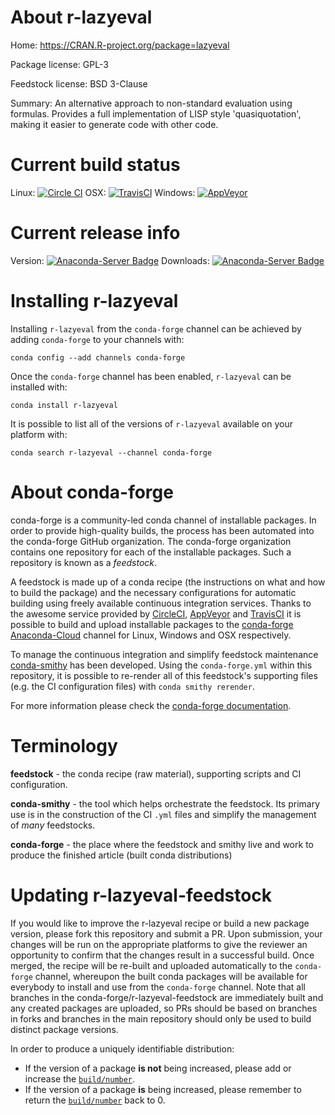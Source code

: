 About r-lazyeval
================

Home: https://CRAN.R-project.org/package=lazyeval

Package license: GPL-3

Feedstock license: BSD 3-Clause

Summary: An alternative approach to non-standard evaluation using formulas. Provides a full implementation of LISP style 'quasiquotation', making it easier to generate code with other code.



Current build status
====================

Linux: [![Circle CI](https://circleci.com/gh/conda-forge/r-lazyeval-feedstock.svg?style=shield)](https://circleci.com/gh/conda-forge/r-lazyeval-feedstock)
OSX: [![TravisCI](https://travis-ci.org/conda-forge/r-lazyeval-feedstock.svg?branch=master)](https://travis-ci.org/conda-forge/r-lazyeval-feedstock)
Windows: [![AppVeyor](https://ci.appveyor.com/api/projects/status/github/conda-forge/r-lazyeval-feedstock?svg=True)](https://ci.appveyor.com/project/conda-forge/r-lazyeval-feedstock/branch/master)

Current release info
====================
Version: [![Anaconda-Server Badge](https://anaconda.org/conda-forge/r-lazyeval/badges/version.svg)](https://anaconda.org/conda-forge/r-lazyeval)
Downloads: [![Anaconda-Server Badge](https://anaconda.org/conda-forge/r-lazyeval/badges/downloads.svg)](https://anaconda.org/conda-forge/r-lazyeval)

Installing r-lazyeval
=====================

Installing `r-lazyeval` from the `conda-forge` channel can be achieved by adding `conda-forge` to your channels with:

```
conda config --add channels conda-forge
```

Once the `conda-forge` channel has been enabled, `r-lazyeval` can be installed with:

```
conda install r-lazyeval
```

It is possible to list all of the versions of `r-lazyeval` available on your platform with:

```
conda search r-lazyeval --channel conda-forge
```


About conda-forge
=================

conda-forge is a community-led conda channel of installable packages.
In order to provide high-quality builds, the process has been automated into the
conda-forge GitHub organization. The conda-forge organization contains one repository
for each of the installable packages. Such a repository is known as a *feedstock*.

A feedstock is made up of a conda recipe (the instructions on what and how to build
the package) and the necessary configurations for automatic building using freely
available continuous integration services. Thanks to the awesome service provided by
[CircleCI](https://circleci.com/), [AppVeyor](http://www.appveyor.com/)
and [TravisCI](https://travis-ci.org/) it is possible to build and upload installable
packages to the [conda-forge](https://anaconda.org/conda-forge)
[Anaconda-Cloud](http://docs.anaconda.org/) channel for Linux, Windows and OSX respectively.

To manage the continuous integration and simplify feedstock maintenance
[conda-smithy](http://github.com/conda-forge/conda-smithy) has been developed.
Using the ``conda-forge.yml`` within this repository, it is possible to re-render all of
this feedstock's supporting files (e.g. the CI configuration files) with ``conda smithy rerender``.

For more information please check the [conda-forge documentation](https://conda-forge.org/docs/).

Terminology
===========

**feedstock** - the conda recipe (raw material), supporting scripts and CI configuration.

**conda-smithy** - the tool which helps orchestrate the feedstock.
                   Its primary use is in the construction of the CI ``.yml`` files
                   and simplify the management of *many* feedstocks.

**conda-forge** - the place where the feedstock and smithy live and work to
                  produce the finished article (built conda distributions)


Updating r-lazyeval-feedstock
=============================

If you would like to improve the r-lazyeval recipe or build a new
package version, please fork this repository and submit a PR. Upon submission,
your changes will be run on the appropriate platforms to give the reviewer an
opportunity to confirm that the changes result in a successful build. Once
merged, the recipe will be re-built and uploaded automatically to the
`conda-forge` channel, whereupon the built conda packages will be available for
everybody to install and use from the `conda-forge` channel.
Note that all branches in the conda-forge/r-lazyeval-feedstock are
immediately built and any created packages are uploaded, so PRs should be based
on branches in forks and branches in the main repository should only be used to
build distinct package versions.

In order to produce a uniquely identifiable distribution:
 * If the version of a package **is not** being increased, please add or increase
   the [``build/number``](http://conda.pydata.org/docs/building/meta-yaml.html#build-number-and-string).
 * If the version of a package **is** being increased, please remember to return
   the [``build/number``](http://conda.pydata.org/docs/building/meta-yaml.html#build-number-and-string)
   back to 0.